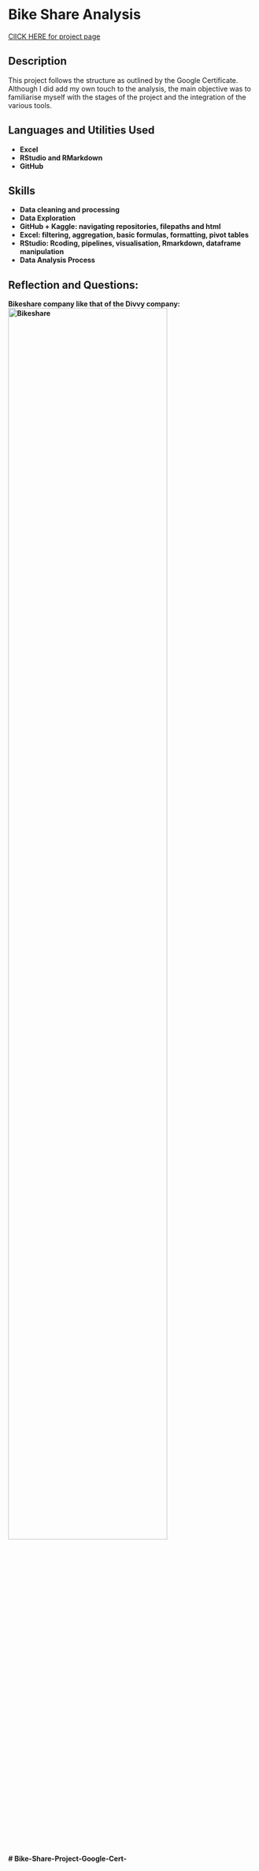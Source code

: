 <h1>Bike Share Analysis</h1>

<a href="https://grigricar.github.io/Bike-Share-Project-Google-Cert-/">ClICK HERE for project page</a>

<h2>Description</h2>
This project follows the structure as outlined by the Google Certificate. Although I did add my own touch to the analysis, the main objective was to familiarise myself with the stages of the project and the integration of the various tools.   
<br />


<h2>Languages and Utilities Used</h2>

- <b>Excel</b> 
- <b>RStudio and RMarkdown</b>
- <b> GitHub <b>

<h2> Skills </h2>

- <b>Data cleaning and processing</b> 
- <b>Data Exploration</b>
- <b>GitHub + Kaggle: navigating repositories, filepaths and html <b>
- <b>Excel: filtering, aggregation, basic formulas, formatting, pivot tables</b> 
- <b>RStudio: Rcoding, pipelines, visualisation, Rmarkdown, dataframe manipulation </b>
- <b>Data Analysis Process <b>

<h2> Reflection and Questions:</h2>

<p align="center">

Bikeshare company like that of the Divvy company:  <br/>
<img src="https://upload.wikimedia.org/wikipedia/commons/thumb/8/87/00_2141_Bicycle-sharing_systems_-_Sweden.jpg/1280px-00_2141_Bicycle-sharing_systems_-_Sweden.jpg" height="80%" width="80%" alt="Bikeshare"/>
<br />

</p>

<!--
 ```diff
- text in red
+ text in green
! text in orange
# text in gray
@@ text in purple (and bold)@@
```
--!># Bike-Share-Project-Google-Cert-
